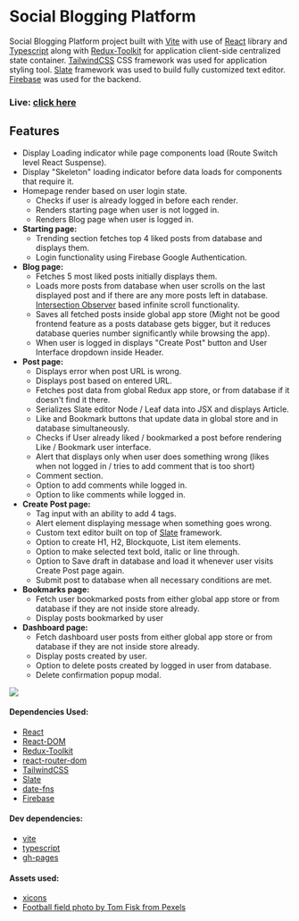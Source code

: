 

# Social Blogging Platform

Social Blogging Platform project built with [Vite](https://vitejs.dev/) with use of [React](https://github.com/facebook/react) library and [Typescript](https://www.typescriptlang.org/) along with [Redux-Toolkit](https://redux-toolkit.js.org/) for application client-side centralized state container. [TailwindCSS](https://tailwindcss.com/) CSS framework was used for application styling tool. [Slate](https://docs.slatejs.org/) framework was used to build fully customized text editor. [Firebase](https://firebase.google.com/) was used for the backend.

### Live: [click here](https://husky93.github.io/social-blogging-platform/)

## Features
- Display Loading indicator while page components load (Route Switch level React Suspense).
- Display "Skeleton" loading indicator before data loads for components that require it.
- Homepage render based on user login state.
  - Checks if user is already logged in before each render.
  - Renders starting page when user is not logged in.
  - Renders Blog page when user is logged in.
- **Starting page:**
  - Trending section fetches top 4 liked posts from database and displays them.
  - Login functionality using Firebase Google Authentication.
- **Blog page:**
  - Fetches 5 most liked posts initially displays them.
  - Loads more posts from database when user scrolls on the last displayed post and if there are any more posts left in database. [Intersection Observer](https://developer.mozilla.org/en-US/docs/Web/API/Intersection_Observer_API) based infinite scroll functionality.
  - Saves all fetched posts inside global app store (Might not be good frontend feature as a posts database gets bigger, but it reduces database queries number significantly while browsing the app).
  - When user is logged in displays "Create Post" button and User Interface dropdown inside Header.
- **Post page:**
  - Displays error when post URL is wrong.
  - Displays post based on entered URL.
  - Fetches post data from global Redux app store, or from database if it doesn't find it there.
  - Serializes Slate editor Node / Leaf data into JSX and displays Article.
  - Like and Bookmark buttons that update data in global store and in database simultaneously.
  - Checks if User already liked / bookmarked a post before rendering Like / Bookmark user interface.
  - Alert that displays only when user does something wrong (likes when not logged in / tries to add comment that is too short)
  - Comment section.
  - Option to add comments while logged in.
  - Option to like comments while logged in.
- **Create Post page:**
  - Tag input with an ability to add 4 tags.
  - Alert element displaying message when something goes wrong.
  - Custom text editor built on top of [Slate](https://docs.slatejs.org/) framework.
  - Option to create H1, H2, Blockquote, List item elements.
  - Option to make selected text bold, italic or line through.
  - Option to Save draft in database and load it whenever user visits Create Post page again.
  - Submit post to database when all necessary conditions are met.
- **Bookmarks page:**
  - Fetch user bookmarked posts from either global app store or from database if they are not inside store already.
  - Display posts bookmarked by user
- **Dashboard page:**
  - Fetch dashboard user posts from either global app store or from database if they are not inside store already.
  - Display posts created by user.
  - Option to delete posts created by logged in user from database.
  - Delete confirmation popup modal.

 
<img src="https://github.com/husky93/social-blogging-platform/blob/main/website.jpg?raw=true"/>

#### Dependencies Used:
- [React](https://github.com/facebook/react)
- [React-DOM](https://github.com/facebook/react/tree/main/packages/react-dom)
- [Redux-Toolkit](https://redux-toolkit.js.org/)
- [react-router-dom](https://github.com/remix-run/react-router)
- [TailwindCSS](https://tailwindcss.com/) 
- [Slate](https://docs.slatejs.org/)
- [date-fns](https://date-fns.org/v2.29.1/docs/format)
- [Firebase](https://firebase.google.com/)

#### Dev dependencies:
- [vite](https://github.com/facebook/create-react-app)
- [typescript](https://www.typescriptlang.org/)
- [gh-pages](https://www.npmjs.com/package/gh-pages)

#### Assets used:
- [xicons](https://www.xicons.org/#/)
- [Football field photo by Tom Fisk from Pexels](https://www.pexels.com/photo/bird-s-eye-view-of-a-soccer-field-3441727/) 


